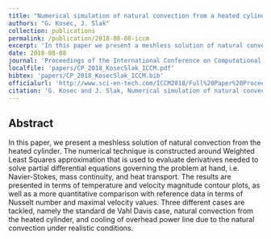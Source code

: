 ```yaml
---
title: "Numerical simulation of natural convection from a heated cylinder"
authors: "G. Kosec, J. Slak"
collection: publications
permalink: /publication/2018-08-08-iccm
excerpt: 'In this paper we present a meshless solution of natural convection from the heated cylinder.'
date: 2018-08-08
journal: 'Proceedings of the International Conference on Computational Methods, ICCM2018, August 6--10, 2018, Rome, Italy'
localfile: 'papers/CP_2018_KosecSlak_ICCM.pdf'
bibtex: 'papers/CP_2018_KosecSlak_ICCM.bib'
officialurl: 'http://www.sci-en-tech.com/ICCM2018/Full%20Paper%20Proceedings.pdf'
citation: 'G. Kosec and J. Slak, Numerical simulation of natural convection from a heated cylinder, in: Proceedings of the International Conference on Computational Methods, ICCM2018, August 6–10, 2018, Rome, Italy (eds. G.-R. Liu and P. Trovalusci), Proceedings of the international conference on computational methods 5, Scientech Publisher, 2018, pp. 887–896.'
---
```


## Abstract

In this paper, we present a meshless solution of natural convection from the heated cylinder.
The numerical technique is constructed around Weighted Least Squares approximation that is
used to evaluate derivatives needed to solve partial differential equations governing the
problem at hand, i.e. Navier-Stokes, mass continuity, and heat transport. The results are
presented in terms of temperature and velocity magnitude contour plots, as well as a more
quantitative comparison with reference data in terms of Nusselt number and maximal velocity
values. Three different cases are tackled, namely the standard de Vahl Davis case, natural
convection from the heated cylinder, and cooling of overhead power line due to the natural
convection under realistic conditions.
